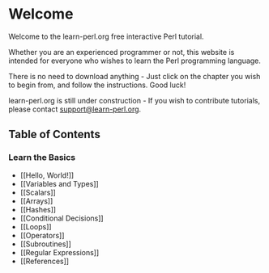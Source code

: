 # Welcome

Welcome to the learn-perl.org free interactive Perl tutorial.

Whether you are an experienced programmer or not, this website is intended for everyone who wishes to learn the Perl programming language.

There is no need to download anything - Just click on the chapter you wish to begin from, and follow the instructions. Good luck!

learn-perl.org is still under construction - If you wish to contribute tutorials, please contact support@learn-perl.org.

Table of Contents
-----------------

### Learn the Basics

- [[Hello, World!]]
- [[Variables and Types]]
- [[Scalars]]
- [[Arrays]]
- [[Hashes]]
- [[Conditional Decisions]]
- [[Loops]]
- [[Operators]]
- [[Subroutines]]
- [[Regular Expressions]]
- [[References]]
